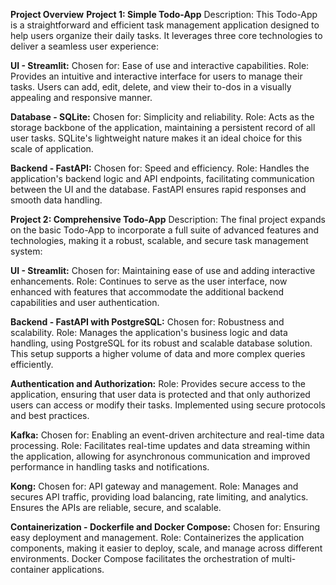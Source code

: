 **Project Overview**
**Project 1: Simple Todo-App**
Description:
This Todo-App is a straightforward and efficient task management application designed to help users organize their daily tasks. It leverages three core technologies to deliver a seamless user experience:

**UI - Streamlit:**
Chosen for: Ease of use and interactive capabilities.
Role: Provides an intuitive and interactive interface for users to manage their tasks. Users can add, edit, delete, and view their to-dos in a visually appealing and responsive manner.

**Database - SQLite:**
Chosen for: Simplicity and reliability.
Role: Acts as the storage backbone of the application, maintaining a persistent record of all user tasks. SQLite's lightweight nature makes it an ideal choice for this scale of application.

**Backend - FastAPI:**
Chosen for: Speed and efficiency.
Role: Handles the application's backend logic and API endpoints, facilitating communication between the UI and the database. FastAPI ensures rapid responses and smooth data handling.

**Project 2: Comprehensive Todo-App**
Description:
The final project expands on the basic Todo-App to incorporate a full suite of advanced features and technologies, making it a robust, scalable, and secure task management system:

**UI - Streamlit:**
Chosen for: Maintaining ease of use and adding interactive enhancements.
Role: Continues to serve as the user interface, now enhanced with features that accommodate the additional backend capabilities and user authentication.

**Backend - FastAPI with PostgreSQL:**
Chosen for: Robustness and scalability.
Role: Manages the application's business logic and data handling, using PostgreSQL for its robust and scalable database solution. This setup supports a higher volume of data and more complex queries efficiently.

**Authentication and Authorization:**
Role: Provides secure access to the application, ensuring that user data is protected and that only authorized users can access or modify their tasks. Implemented using secure protocols and best practices.

**Kafka:**
Chosen for: Enabling an event-driven architecture and real-time data processing.
Role: Facilitates real-time updates and data streaming within the application, allowing for asynchronous communication and improved performance in handling tasks and notifications.

**Kong:**
Chosen for: API gateway and management.
Role: Manages and secures API traffic, providing load balancing, rate limiting, and analytics. Ensures the APIs are reliable, secure, and scalable.

**Containerization - Dockerfile and Docker Compose:**
Chosen for: Ensuring easy deployment and management.
Role: Containerizes the application components, making it easier to deploy, scale, and manage across different environments. Docker Compose facilitates the orchestration of multi-container applications.
